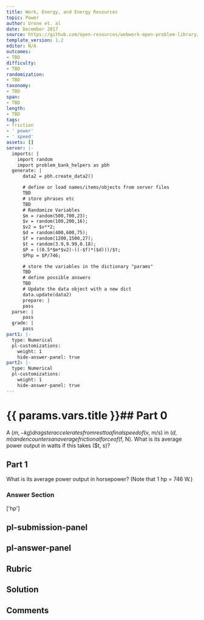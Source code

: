 ```yaml
---
title: Work, Energy, and Energy Resources
topic: Power
author: Urone et. al
date: December 2017
source: https://github.com/open-resources/webwork-open-problem-library/tree/master/Contrib/BrockPhysics/College_Physics_Urone/7.Work_Energy_and_Energy_Resources/7-07.Power/NU_U17_07_07_008.pg
template_version: 1.2
editor: N/A
outcomes:
- TBD
difficulty:
- TBD
randomization:
- TBD
taxonomy:
- TBD
span:
- TBD
length:
- TBD
tags:
- friction
- ' power'
- ' speed'
assets: []
server: |-
  imports: |
    import random
    import problem_bank_helpers as pbh
  generate: |
      data2 = pbh.create_data2()

      # define or load names/items/objects from server files
      TBD
      # store phrases etc
      TBD
      # Randomize Variables
      $m = random(500,700,23);
      $v = random(100,200,16);
      $v2 = $v**2;
      $d = random(400,600,75);
      $f = random(1200,1500,27);
      $t = random(3.9,9.99,0.18);
      $P = ((0.5*$m*$v2)-((-$f)*($d)))/$t;
      $Php = $P/746;

      # store the variables in the dictionary "params"
      TBD
      # define possible answers
      TBD
      # Update the data object with a new dict
      data.update(data2)
      prepare: |
      pass
  parse: |
      pass
  grade: |
      pass
part1: |-
  type: Numerical
  pl-customizations:
    weight: 1
    hide-answer-panel: true
part2: |-
  type: Numerical
  pl-customizations:
    weight: 1
    hide-answer-panel: true
---
```


# {{ params.vars.title }}## Part 0 
A ($m, -kg) dragster accelerates from rest to a final speed of ($v, m/s) in ($d, m) and encounters an average frictional force of ($f, N). What is its average power output in watts if this takes ($t, s)? 
## Part 1 
What is its average power output in horsepower? (Note that 1 hp = 746 W.) 


### Answer Section 
['hp']

## pl-submission-panel 


## pl-answer-panel 


## Rubric 


## Solution 


## Comments 


